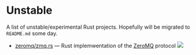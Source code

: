 # Unstable

A list of unstable/experimental Rust projects. Hopefully will be migrated to `README.md` some day.

* [zeromq/zmq.rs](https://github.com/zeromq/zmq.rs) — Rust implemwentation of the [ZeroMQ](http://zeromq.org/) protocol [<img src="https://travis-ci.org/zeromq/zmq.rs.png?branch=master">](https://travis-ci.org/zeromq/zmq.rs)
